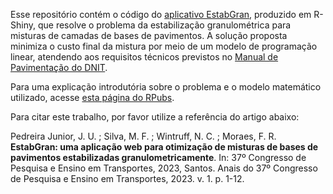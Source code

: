 Esse repositório contém o código do [aplicativo EstabGran](https://pedreirajr.shinyapps.io/EstabGran/), produzido em R-Shiny, que resolve o problema da estabilização granulométrica para misturas de camadas de bases de pavimentos. A solução proposta minimiza o custo final da mistura por meio de um modelo de programação linear, atendendo aos requisitos técnicos previstos no [Manual de Pavimentação do DNIT](https://www.gov.br/dnit/pt-br/assuntos/planejamento-e-pesquisa/ipr/coletanea-de-manuais/vigentes/ipr_719_manual_de_pavimentacao_versao_corrigda_errata_1.pdf).

Para uma explicação introdutória sobre o problema e o modelo matemático utilizado, acesse [esta página do RPubs](https://rpubs.com/pedreirajr/EstabGran).

Para citar este trabalho, por favor utilize a referência do artigo abaixo:

Pedreira Junior, J. U. ; Silva, M. F. ; Wintruff, N. C. ; Moraes, F. R. **EstabGran: uma aplicação web para otimização de misturas de bases de pavimentos estabilizadas granulometricamente**. In: 37º Congresso de Pesquisa e Ensino em Transportes, 2023, Santos. Anais do 37º Congresso de Pesquisa e Ensino em Transportes, 2023. v. 1. p. 1-12.
